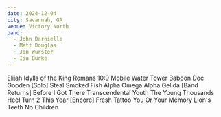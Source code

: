 ```yaml
---
date: 2024-12-04
city: Savannah, GA
venue: Victory North
band:
  - John Darnielle
  - Matt Douglas
  - Jon Wurster
  - Isa Burke
---
```

Elijah
Idylls of the King
Romans 10:9
Mobile
Water Tower
Baboon
Doc Gooden
[Solo]
Steal Smoked Fish
Alpha Omega
Alpha Gelida
[Band Returns]
Before I Got There
Transcendental Youth
The Young Thousands
Heel Turn 2
This Year
[Encore]
Fresh Tattoo
You Or Your Memory
Lion's Teeth
No Children
